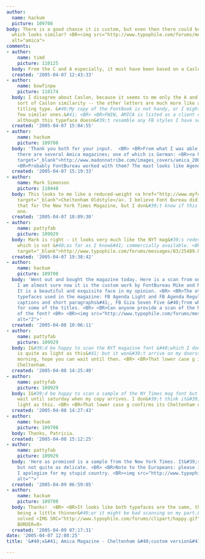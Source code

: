 ```yaml
---
author:
  name: hackum
  picture: 109708
body: There is a good chance it is custom, but even then there could be some typeface
  which looks similar? <BR><img src="http://www.typophile.com/forums/messages/83/69080.jpg"
  alt="amica">
comments:
- author:
    name: timd
    picture: 110125
  body: From the C and A especially, it must have been based on a Caslon. <BR>Tim
  created: '2005-04-07 12:43:33'
- author:
    name: bowfinpw
    picture: 110174
  body: I disagree about Caslon, because it seems to me only the A and C have any
    sort of Caslon similarity -- the other letters are much more like a classic Roman
    titling type. &#40;My copy of the FontBook is not handy, or I might suggest a
    few similar ones.&#41; <BR> <BR>FWIW, AMICA is listed as a client of Font Bureau,
    although this typeface doesn&#39;t resemble any FB styles I have seen.
  created: '2005-04-07 15:04:55'
- author:
    name: hackum
    picture: 109708
  body: 'Thank you both for your input.  <BR> <BR>From what I was able to find online,
    there are several Amica magazines; one of which is German: <BR><a href="http://www.madonnatribe.com/images_covers/amica_2000.JPG"
    target="_blank">http://www.madonnatribe.com/images_covers/amica_2000.JPG</a> <BR>
    <BR>Probably FontBureau worked with them? The mast looks like Agenda to me.'
  created: '2005-04-07 15:19:33'
- author:
    name: Mark Simonson
    picture: 110448
  body: This looks to me like a reduced-weight <a href="http://www.myfonts.com/fonts/linotype/cheltenham-old-style/cheltenham-old-style/testdrive.html?s=AMICA&amp;p=48"
    target="_blank">Cheltenham Oldstyle</a>. I believe Font Bureau did something like
    that for the New York Times Magazine, but I don&#39;t know if this is the same
    one.
  created: '2005-04-07 18:09:30'
- author:
    name: pattyfab
    picture: 109929
  body: Mark is right - it looks very much like the NYT mag&#39;s redesign of Cheltenham,
    which is not &#40;as far as I know&#41; commercially available. <BR> <BR><a href="http://www.typophile.com/forums/messages/83/25489.html"
    target="_blank">http://www.typophile.com/forums/messages/83/25489.html</a>
  created: '2005-04-07 19:38:42'
- author:
    name: hackum
    picture: 109708
  body: 'Went out and bought the magazine today. Here is a scan from one of the pages.
    I am almost sure now it is the custom work by FontBureau Mike and Mark mentioned.
    It is a beautiful and exquisite face in my opinion. <BR> <BR>The other FontBureau
    typefaces used in the magazine: FB Agenda Light and FB Agenda Regular &#40;for
    captions and short paragraphs&#41;, FB Giza Seven Five &#40;from what I can tell&#41;
    for some of the titles. <BR> <BR>Can anyone provide a scan of the NY Times version
    of the font? <BR> <BR><img src="http://www.typophile.com/forums/messages/83/69155.gif"
    alt="2">'
  created: '2005-04-08 10:06:11'
- author:
    name: pattyfab
    picture: 109929
  body: I&#39;d be happy to scan the NYT magazine font &#40;which I don&#39;t think
    is quite as light as this&#41; but it won&#39;t arrive on my doorstep until saturday
    morning, hope you can wait until then. <BR> <BR>That lower case g is definitely
    Cheltenham.
  created: '2005-04-08 14:25:40'
- author:
    name: pattyfab
    picture: 109929
  body: I&#39;d be happy to scan a sample of the NY Times mag font but hope you can
    wait until saturday when my copy arrives. I don&#39;t think it&#39;s quite as
    light as this. <BR> <BR>That lower case g confirms its Cheltenham origins.
  created: '2005-04-08 14:27:43'
- author:
    name: hackum
    picture: 109708
  body: Thanks, Patricia.
  created: '2005-04-08 15:12:25'
- author:
    name: pattyfab
    picture: 109929
  body: 'Here as promised is a sample from the New York Times. It&#39;s very close
    but not quite as delicate. <BR> <BR>Note to the Europeans: please ignore the content.
    I apologize for my stupid country. <BR><img src="http://www.typophile.com/forums/messages/83/69211.jpg"
    alt="">'
  created: '2005-04-09 06:59:05'
- author:
    name: hackum
    picture: 109708
  body: Thanks!  <BR> <BR>It looks like both typefaces are the same, the one in Amica
    being a little thinner&#40;or it might be bad scanning on my part.&#41; Mystery
    solved <IMG SRC="http://www.typophile.com/forums/clipart/happy.gif" ALT=":-&#41;"
    BORDER=0>
  created: '2005-04-09 07:17:31'
date: '2005-04-07 12:08:25'
title: '&#40;x&#41; Amica Magazine - Cheltenham &#40;custom version&#41; {Mark S}'

---
```

